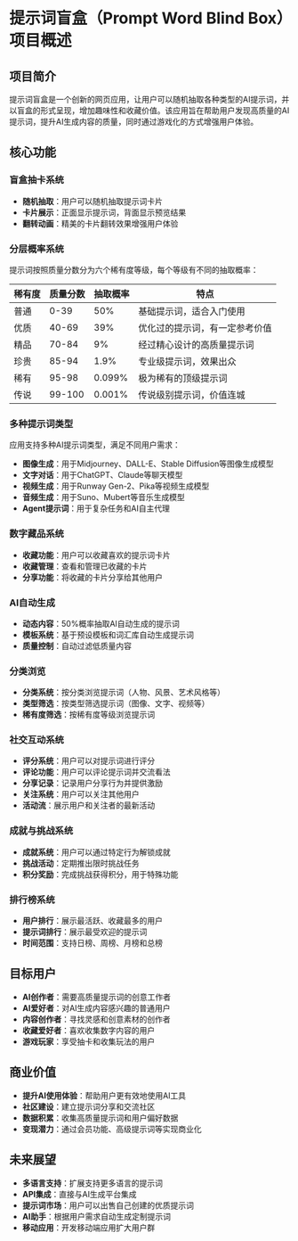 # 提示词盲盒（Prompt Word Blind Box）项目概述

## 项目简介

提示词盲盒是一个创新的网页应用，让用户可以随机抽取各种类型的AI提示词，并以盲盒的形式呈现，增加趣味性和收藏价值。该应用旨在帮助用户发现高质量的AI提示词，提升AI生成内容的质量，同时通过游戏化的方式增强用户体验。

## 核心功能

### 盲盒抽卡系统

- **随机抽取**：用户可以随机抽取提示词卡片
- **卡片展示**：正面显示提示词，背面显示预览结果
- **翻转动画**：精美的卡片翻转效果增强用户体验

### 分层概率系统

提示词按照质量分数分为六个稀有度等级，每个等级有不同的抽取概率：

| 稀有度 | 质量分数 | 抽取概率 | 特点 |
|-------|---------|---------|------|
| 普通 | 0-39 | 50% | 基础提示词，适合入门使用 |
| 优质 | 40-69 | 39% | 优化过的提示词，有一定参考价值 |
| 精品 | 70-84 | 9% | 经过精心设计的高质量提示词 |
| 珍贵 | 85-94 | 1.9% | 专业级提示词，效果出众 |
| 稀有 | 95-98 | 0.099% | 极为稀有的顶级提示词 |
| 传说 | 99-100 | 0.001% | 传说级别提示词，价值连城 |

### 多种提示词类型

应用支持多种AI提示词类型，满足不同用户需求：

- **图像生成**：用于Midjourney、DALL-E、Stable Diffusion等图像生成模型
- **文字对话**：用于ChatGPT、Claude等聊天模型
- **视频生成**：用于Runway Gen-2、Pika等视频生成模型
- **音频生成**：用于Suno、Mubert等音乐生成模型
- **Agent提示词**：用于复杂任务和AI自主代理

### 数字藏品系统

- **收藏功能**：用户可以收藏喜欢的提示词卡片
- **收藏管理**：查看和管理已收藏的卡片
- **分享功能**：将收藏的卡片分享给其他用户

### AI自动生成

- **动态内容**：50%概率抽取AI自动生成的提示词
- **模板系统**：基于预设模板和词汇库自动生成提示词
- **质量控制**：自动过滤低质量内容

### 分类浏览

- **分类系统**：按分类浏览提示词（人物、风景、艺术风格等）
- **类型筛选**：按类型筛选提示词（图像、文字、视频等）
- **稀有度筛选**：按稀有度等级浏览提示词

### 社交互动系统

- **评分系统**：用户可以对提示词进行评分
- **评论功能**：用户可以评论提示词并交流看法
- **分享记录**：记录用户分享行为并提供激励
- **关注系统**：用户可以关注其他用户
- **活动流**：展示用户和关注者的最新活动

### 成就与挑战系统

- **成就系统**：用户可以通过特定行为解锁成就
- **挑战活动**：定期推出限时挑战任务
- **积分奖励**：完成挑战获得积分，用于特殊功能

### 排行榜系统

- **用户排行**：展示最活跃、收藏最多的用户
- **提示词排行**：展示最受欢迎的提示词
- **时间范围**：支持日榜、周榜、月榜和总榜

## 目标用户

- **AI创作者**：需要高质量提示词的创意工作者
- **AI爱好者**：对AI生成内容感兴趣的普通用户
- **内容创作者**：寻找灵感和创意素材的创作者
- **收藏爱好者**：喜欢收集数字内容的用户
- **游戏玩家**：享受抽卡和收集玩法的用户

## 商业价值

- **提升AI使用体验**：帮助用户更有效地使用AI工具
- **社区建设**：建立提示词分享和交流社区
- **数据积累**：收集高质量提示词和用户偏好数据
- **变现潜力**：通过会员功能、高级提示词等实现商业化

## 未来展望

- **多语言支持**：扩展支持更多语言的提示词
- **API集成**：直接与AI生成平台集成
- **提示词市场**：用户可以出售自己创建的优质提示词
- **AI助手**：根据用户需求自动生成定制提示词
- **移动应用**：开发移动端应用扩大用户群